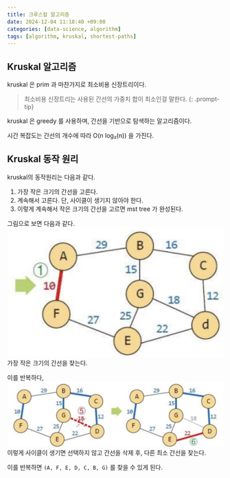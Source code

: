 ```yaml
---
title: 크루스칼 알고리즘
date: 2024-12-04 11:18:40 +09:00
categories: [data-science, algorithm]
tags: [algorithm, kruskal, shortest-paths]
---
```

## Kruskal 알고리즘
kruskal 은 prim 과 마찬가지로 최소비용 신장트리이다.

> 최소비용 신장트리는 사용된 간선의 가중치 합이 최소인걸 말한다.
{: .prompt-tip}

kruskal 은 greedy 를 사용하며, 간선을 기반으로 탐색하는 알고리즘이다.

시간 복잡도는 간선의 개수에 따라 O(n log₂(n)) 을 가진다.

## Kruskal 동작 원리
kruskal의 동작원리는 다음과 같다.
1. 가장 작은 크기의 간선을 고른다.
2. 계속해서 고른다. 단, 사이클이 생기지 않아야 한다.
3. 이렇게 계속해서 작은 크기의 간선을 고르면 mst tree 가 완성된다.

그림으로 보면 다음과 같다.
![최소 크기 간선 찾기](/assets/img/20241204/kruskal-no-edge.png)
가장 작은 크기의 간선을 찾는다.

이를 반복하다,
![사이클이 생긴 간선](/assets/img/20241204/kruskal-edge.png)
이렇게 사이클이 생기면 선택하지 않고 간선을 삭제 후, 다른 최소 간선을 찾는다.

이를 반복하면
`(A, F, E, D, C, B, G)`
를 찾을 수 있게 된다.
